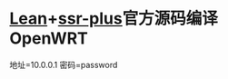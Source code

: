 # [Lean](https://github.com/coolsnowwolf/lede)+[ssr-plus](https://github.com/fw876/helloworld)官方源码编译OpenWRT

地址=10.0.0.1  密码=password
